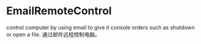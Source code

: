 # EmailRemoteControl
control computer by using email to give it console orders such as shutdown or open a file. 通过邮件远程控制电脑。 
